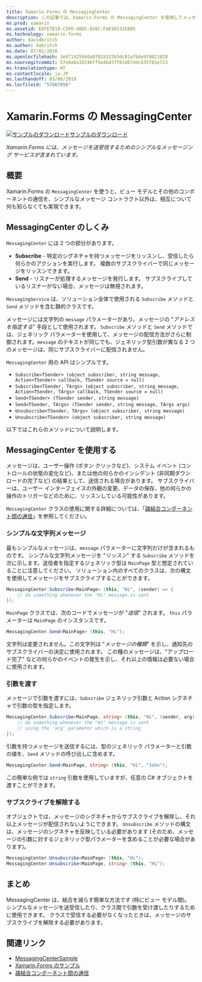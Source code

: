 ```yaml
---
title: Xamarin.Forms の MessagingCenter
description: この記事では、Xamarin.Forms の MessagingCenter を使用してメッセージを送信および受信し、ビュー モデルなどのクラス間の結合を減らす方法について説明します。
ms.prod: xamarin
ms.assetid: EDFE7B19-C5FD-40D5-816C-FAE56532E885
ms.technology: xamarin-forms
author: davidbritch
ms.author: dabritch
ms.date: 07/01/2016
ms.openlocfilehash: 2e87142594da8f028323b5dc81afb0e9f8021028
ms.sourcegitcommit: 57e8a0a10246ff9a4bd37f01d67ddc635f81e723
ms.translationtype: HT
ms.contentlocale: ja-JP
ms.lasthandoff: 03/08/2019
ms.locfileid: "57667056"
---
```

# <a name="xamarinforms-messagingcenter"></a>Xamarin.Forms の MessagingCenter

[![サンプルのダウンロード](~/media/shared/download.png)サンプルのダウンロード](https://developer.xamarin.com/samples/UsingMessagingCenter)

_Xamarin.Forms には、メッセージを送受信するためのシンプルなメッセージング サービスが含まれています。_

<a name="Overview" />

## <a name="overview"></a>概要

Xamarin.Forms の `MessagingCenter` を使うと、ビュー モデルとその他のコンポーネントの通信を、シンプルなメッセージ コントラクト以外は、相互について何も知らなくても実現できます。

<a name="How_the_MessagingCenter_Works" />

## <a name="how-the-messagingcenter-works"></a>MessagingCenter のしくみ

`MessagingCenter` には 2 つの部分があります。

-  **Subscribe** - 特定のシグネチャを持つメッセージをリッスンし、受信したら何らかのアクションを実行します。 複数のサブスクライバーで同じメッセージをリッスンできます。
-  **Send** - リスナーが処理するメッセージを発行します。 サブスクライブしているリスナーがない場合、メッセージは無視されます。

`MessagingService` は、ソリューション全体で使用される `Subscribe` メソッドと `Send` メソッドを含む静的クラスです。

メッセージには文字列の `message` パラメーターがあり、メッセージの "*アドレスを指定する*" 手段として使用されます。 `Subscribe` メソッドと `Send` メソッドでは、ジェネリック パラメーターを使用して、メッセージの配信方法がさらに制御されます。`message` のテキストが同じでも、ジェネリック型引数が異なる 2 つのメッセージは、同じサブスクライバーに配信されません。

`MessagingCenter` 用の API はシンプルです。

- `Subscribe<TSender> (object subscriber, string message, Action<TSender> callback, TSender source = null)`
- `Subscribe<TSender, TArgs> (object subscriber, string message, Action<TSender, TArgs> callback, TSender source = null)`
- `Send<TSender> (TSender sender, string message)`
- `Send<TSender, TArgs> (TSender sender, string message, TArgs args)`
- `Unsubscribe<TSender, TArgs> (object subscriber, string message)`
- `Unsubscribe<TSender> (object subscriber, string message)`

以下ではこれらのメソッドについて説明します。

<a name="Using_the_MessagingCenter" />

## <a name="using-the-messagingcenter"></a>MessagingCenter を使用する

メッセージは、ユーザー操作 (ボタン クリックなど)、システム イベント (コントロールの状態の変化など)、または他の何らかのインシデント (非同期ダウンロードの完了など) の結果として、送信される場合があります。 サブスクライバーは、ユーザー インターフェイスの外観の変更、データの保存、他の何らかの操作のトリガーなどのために、リッスンしている可能性があります。

`MessagingCenter` クラスの使用に関する詳細については、「[疎結合コンポーネント間の通信](~/xamarin-forms/enterprise-application-patterns/communicating-between-loosely-coupled-components.md)」を参照してください。

### <a name="simple-string-message"></a>シンプルな文字列メッセージ

最もシンプルなメッセージは、`message` パラメーターに文字列だけが含まれるものです。 シンプルな文字列メッセージを "*リッスン*" する `Subscribe` メソッドを次に示します。送信者を指定するジェネリック型は `MainPage` 型と想定されていることに注意してください。 ソリューション内のすべてのクラスは、次の構文を使用してメッセージをサブスクライブすることができます。

```csharp
MessagingCenter.Subscribe<MainPage> (this, "Hi", (sender) => {
    // do something whenever the "Hi" message is sent
});
```

`MainPage` クラスでは、次のコードでメッセージが "*送信*" されます。 `this` パラメーターは `MainPage` のインスタンスです。

```csharp
MessagingCenter.Send<MainPage> (this, "Hi");
```

文字列は変更されません。この文字列は "*メッセージの種類*" を示し、通知先のサブスクライバーの決定に使用されます。 この種のメッセージは、"アップロード完了" などの何らかのイベントの発生を示し、それ以上の情報は必要ない場合に使用されます。

### <a name="passing-an-argument"></a>引数を渡す

メッセージで引数を渡すには、`Subscribe` ジェネリック引数と Action シグネチャで引数の型を指定します。

```csharp
MessagingCenter.Subscribe<MainPage, string> (this, "Hi", (sender, arg) => {
    // do something whenever the "Hi" message is sent
    // using the 'arg' parameter which is a string
});
```

引数を持つメッセージを送信するには、型のジェネリック パラメーターと引数の値を、`Send` メソッドの呼び出しに含めます。

```csharp
MessagingCenter.Send<MainPage, string> (this, "Hi", "John");
```

この簡単な例では `string` 引数を使用していますが、任意の C# オブジェクトを渡すことができます。

### <a name="unsubscribe"></a>サブスクライブを解除する

オブジェクトでは、メッセージのシグネチャからサブスクライブを解除し、それ以上メッセージが配信されないようにできます。 `Unsubscribe` メソッドの構文は、メッセージのシグネチャを反映している必要があります (そのため、メッセージの引数に対するジェネリック型パラメーターを含めることが必要な場合があります)。

```csharp
MessagingCenter.Unsubscribe<MainPage> (this, "Hi");
MessagingCenter.Unsubscribe<MainPage, string> (this, "Hi");
```

<a name="Summary" />

## <a name="summary"></a>まとめ

MessagingCenter は、結合を減らす簡単な方法です (特にビュー モデル間)。 シンプルなメッセージを送受信したり、クラス間で引数を受け渡したりするために使用できます。 クラスで受信する必要がなくなったときは、メッセージのサブスクライブを解除する必要があります。


## <a name="related-links"></a>関連リンク

- [MessagingCenterSample](https://developer.xamarin.com/samples/UsingMessagingCenter)
- [Xamarin.Forms のサンプル](https://github.com/xamarin/xamarin-forms-samples)
- [疎結合コンポーネント間の通信](~/xamarin-forms/enterprise-application-patterns/communicating-between-loosely-coupled-components.md)
